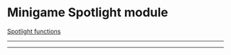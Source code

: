 # Minigame Spotlight module

<a href="distraction/spotlight">Spotlight functions</a>



* * *


* * *










